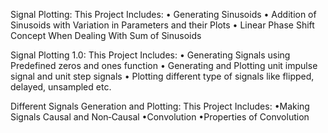 Signal Plotting:
This Project Includes: 
  • Generating Sinusoids 
  • Addition of Sinusoids with Variation in Parameters and their Plots 
  • Linear Phase Shift Concept When Dealing With Sum of Sinusoids
  
Signal Plotting 1.0:
This Project Includes:
   • Generating Signals using Predefined zeros and ones function
   • Generating and Plotting unit impulse signal and unit step signals
   • Plotting different type of signals like flipped, delayed, unsampled etc.
   
Different Signals Generation and Plotting: 
This Project Includes:
   •Making Signals Causal and Non‐Causal
   •Convolution
   •Properties of Convolution
  
